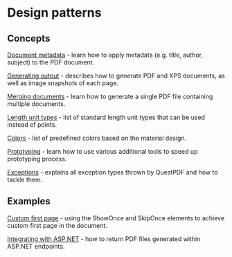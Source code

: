 # Design patterns

## Concepts

[Document metadata](/concepts/document-metadata) - learn how to apply metadata (e.g. title, author, subject) to the PDF document.

[Generating output](/concepts/generating-output) - describes how to generate PDF and XPS documents, as well as image snapshots of each page.

[Merging documents](/concepts/merging-documents) - learn how to generate a single PDF file containing multiple documents.

[Length unit types](/concepts/length-unit-types) - list of standard length unit types that can be used instead of points.

[Colors](/concepts/colors) - list of predefined colors based on the material design.

[Prototyping](/concepts/prototyping) - learn how to use various additional tools to speed up prototyping process.

[Exceptions](/concepts/common-exceptions) - explains all exception types thrown by QuestPDF and how to tackle them.


## Examples

[Custom first page](/examples/custom-first-page) - using the ShowOnce and SkipOnce elements to achieve custom first page in the document.

[Integrating with ASP.NET](/examples/aspnet-integration) - how to return PDF files generated within ASP.NET endpoints.
